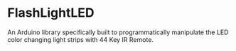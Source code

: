 # FlashLightLED
An Arduino library specifically built to programmatically manipulate the LED color changing light strips with 44 Key IR Remote.
